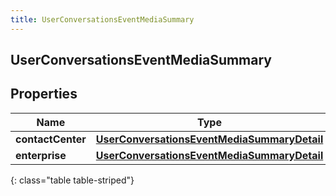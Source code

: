 ```yaml
---
title: UserConversationsEventMediaSummary
---
```


## UserConversationsEventMediaSummary

## Properties

| Name              | Type                                                                                                             | Description | Notes      |
| ----------------- | ---------------------------------------------------------------------------------------------------------------- | ----------- | ---------- |
| **contactCenter** | <!----><!---->[**UserConversationsEventMediaSummaryDetail**](UserConversationsEventMediaSummaryDetail.md)<!----> |             | [optional] |
| **enterprise**    | <!----><!---->[**UserConversationsEventMediaSummaryDetail**](UserConversationsEventMediaSummaryDetail.md)<!----> |             | [optional] |

{: class="table table-striped"}
